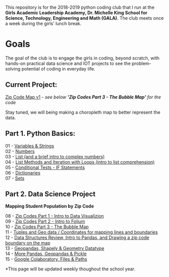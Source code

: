 
This repository is for the 2018-2019 python coding club that I run at the **Girls Academic Leadership Academy, Dr. Michelle King School for Science, Technology, Engineering and Math (GALA)**.  The club meets once a week during the girls’ lunch break. 


# Goals
The goal of the club is to engage the girls in coding, beyond scratch, with hands-on practical data science and IOT projects to see the problem-solving potential of coding in everyday life. 

## Current Project:
[Zip Code Map v1](html/gala_zip_map_v1.html) - *see below **'Zip Codes Part 3 - The Bubble Map'** for the code*

Stay tuned, we will being making a choropleth map to better represent the data.

## Part 1. Python Basics:
01 - [Variables & Strings](html/GALA_Coding_Club_01.html)<br>
02 - [Numbers](html/GALA_Coding_Club_02.html)<br>
03 - [List (and a brief intro to complex numbers)](html/GALA_Coding_Club_03.html)<br>
04 - [List Methods and Iteration with Loops (intro to list comprehension)](html/GALA_Coding_Club_04.html)<br>
05 - [Conditional Tests - IF Statements](html/GALA_Coding_Club_05.html)<br>
06 - [Dictionaries](html/GALA_Coding_Club_06.html)<br>
07 - [Sets](html/GALA_Coding_Club_07.html)

## Part 2. Data Science Project
**Mapping Student Population by Zip Code**

08 - [Zip Codes Part 1 - Intro to Data Visualizion](html/GALA_Coding_Club_08.html)<br>
09 - [Zip Codes Part 2 - Intro to Folium](html/GALA_Coding_Club_09.html)<br>
10 - [Zip Codes Part 3 - The Bubble Map](html/GALA_Coding_Club_10.html)<br>
11 - [Tuples and Geo data / Coordinates for mapping lines and boundaries](html/GALA_Coding_Club_11.html)<br>
12 - [Data Structures Review, Intro to Pandas, and Drawing a zip code boundary on the map](html/GALA_Coding_Club_12.html)<br>
13 - [Geopandas, Shapely & Geometry Datatype](html/GALA_Coding_Club_13.html)<br>
14 - [More Pandas, Geopandas & Pickle](html/GALA_Coding_Club_14.html)<br>
15 - [Google Colaboratory, Files & Paths](html/GALA_Coding_Club_15.html)<br>


*This page will be updated weekly thoughout the school year.

